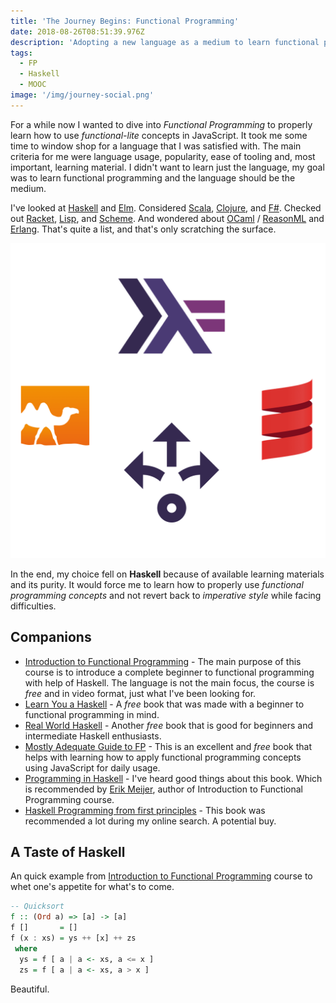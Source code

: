 ```yaml
---
title: 'The Journey Begins: Functional Programming'
date: 2018-08-26T08:51:39.976Z
description: 'Adopting a new language as a medium to learn functional programming.'
tags:
  - FP
  - Haskell
  - MOOC
image: '/img/journey-social.png'
---
```


For a while now I wanted to dive into _Functional Programming_ to properly learn how to use _functional-lite_ concepts in JavaScript. It took me some time to window shop for a language that I was satisfied with. The main criteria for me were language usage, popularity, ease of tooling and, most important, learning material. I didn't want to learn just the language, my goal was to learn functional programming and the language should be the medium.

I've looked at [Haskell](https://www.haskell.org/) and [Elm](https://elm-lang.org/). Considered [Scala](https://www.scala-lang.org/), [Clojure](https://clojure.org/), and [F#](https://fsharp.org/). Checked out [Racket](https://racket-lang.org/), [Lisp](https://common-lisp.net/), and [Scheme](<https://en.wikipedia.org/wiki/Scheme_(programming_language)>). And wondered about [OCaml](https://ocaml.org/) / [ReasonML](https://reasonml.github.io/) and [Erlang](https://www.erlang.org/). That's quite a list, and that's only scratching the surface.

![Choosing a language](/img/journey.png)

In the end, my choice fell on **Haskell** because of available learning materials and its purity. It would force me to learn how to properly use _functional programming concepts_ and not revert back to _imperative style_ while facing difficulties.

## Companions

- [Introduction to Functional Programming](https://www.edx.org/course/introduction-functional-programming-delftx-fp101x-0) - The main purpose of this course is to introduce a complete beginner to functional programming with help of Haskell. The language is not the main focus, the course is _free_ and in video format, just what I've been looking for.
- [Learn You a Haskell](http://learnyouahaskell.com/) - A _free_ book that was made with a beginner to functional programming in mind.
- [Real World Haskell](http://book.realworldhaskell.org/) - Another _free_ book that is good for beginners and intermediate Haskell enthusiasts.
- [Mostly Adequate Guide to FP](https://mostly-adequate.gitbooks.io/mostly-adequate-guide/) - This is an excellent and _free_ book that helps with learning how to apply functional programming concepts using JavaScript for daily usage.
- [Programming in Haskell](http://www.cs.nott.ac.uk/~pszgmh/pih.html) - I've heard good things about this book. Which is recommended by [Erik Meijer](https://www.edx.org/bio/erik-meijer), author of Introduction to Functional Programming course.
- [Haskell Programming from first principles](http://haskellbook.com/) - This book was recommended a lot during my online search. A potential buy.

## A Taste of Haskell

An quick example from [Introduction to Functional Programming](https://www.edx.org/course/introduction-functional-programming-delftx-fp101x-0) course to whet one's appetite for what's to come.

```haskell
-- Quicksort
f :: (Ord a) => [a] -> [a]
f []       = []
f (x : xs) = ys ++ [x] ++ zs
 where
  ys = f [ a | a <- xs, a <= x ]
  zs = f [ a | a <- xs, a > x ]
```

Beautiful.
